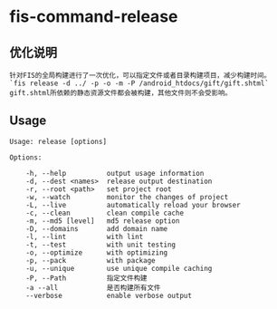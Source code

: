# fis-command-release
## 优化说明
    针对FIS的全局构建进行了一次优化，可以指定文件或者目录构建项目，减少构建时间。
    `fis release -d ../ -p -o -m -P /android_htdocs/gift/gift.shtml`
    gift.shtml所依赖的静态资源文件都会被构建，其他文件则不会受影响。
## Usage

    Usage: release [options]
    
    Options:
    
        -h, --help          output usage information
        -d, --dest <names>  release output destination
        -r, --root <path>   set project root
        -w, --watch         monitor the changes of project
        -L, --live          automatically reload your browser
        -c, --clean         clean compile cache
        -m, --md5 [level]   md5 release option
        -D, --domains       add domain name
        -l, --lint          with lint
        -t, --test          with unit testing
        -o, --optimize      with optimizing
        -p, --pack          with package
        -u, --unique        use unique compile caching
        -P, --Path          指定文件构建
        -a --all            是否构建所有文件
        --verbose           enable verbose output
